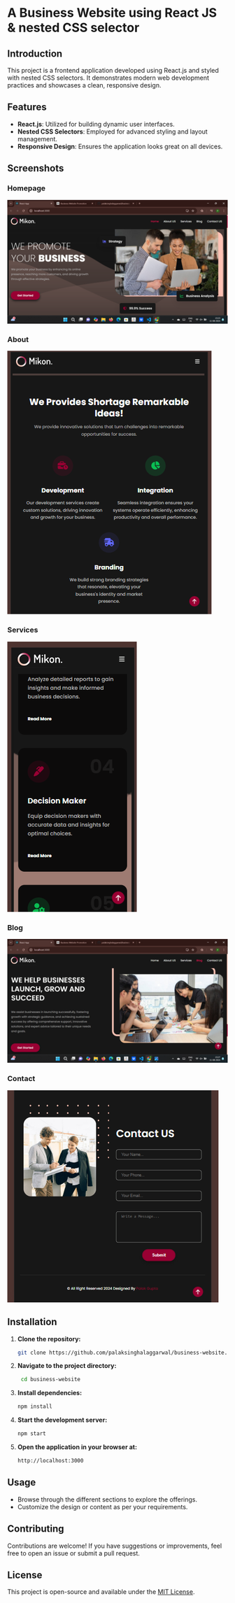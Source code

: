 # A Business Website using React JS & nested CSS selector

## Introduction

This project is a frontend application developed using React.js and styled with nested CSS selectors. It demonstrates modern web development practices and showcases a clean, responsive design.

## Features

- **React.js**: Utilized for building dynamic user interfaces.
- **Nested CSS Selectors**: Employed for advanced styling and layout management.
- **Responsive Design**: Ensures the application looks great on all devices.

## Screenshots

### Homepage

![Homepage](./src/assets/screenshots/home.png)

### About 

![About](./src/assets/screenshots/about_us.png)

### Services

![Services](./src/assets/screenshots/services.png)

### Blog

![Blog](./src/assets/screenshots/blog.png)

### Contact 

![Contact](./src/assets/screenshots/contact_us.png)

## Installation

1. **Clone the repository:**

   ```bash
   git clone https://github.com/palaksinghalaggarwal/business-website.git

2. **Navigate to the project directory:**

   ```bash
    cd business-website
   
3. **Install dependencies:**  

    ```bash
    npm install 

4. **Start the development server:**  

    ```bash
    npm start

5. **Open the application in your browser at:**  

    ```bash
    http://localhost:3000

## Usage

- Browse through the different sections to explore the offerings.
- Customize the design or content as per your requirements.

## Contributing

Contributions are welcome! If you have suggestions or improvements, feel free to open an issue or submit a pull request.

## License

This project is open-source and available under the [MIT License](LICENSE).
    


